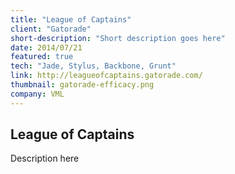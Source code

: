 ```yaml
---
title: "League of Captains"
client: "Gatorade"
short-description: "Short description goes here"
date: 2014/07/21
featured: true
tech: "Jade, Stylus, Backbone, Grunt"
link: http://leagueofcaptains.gatorade.com/
thumbnail: gatorade-efficacy.png
company: VML
---
```


## League of Captains

Description here
